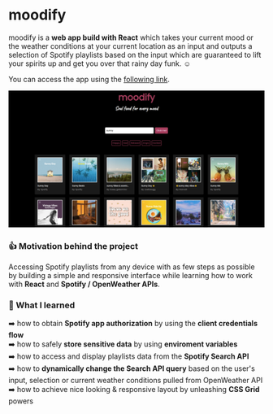 # moodify

moodify is a **web app build with React** which takes your current mood or the weather conditions at your current location as an input and outputs a selection of Spotify playlists based on the input which are guaranteed to lift your spirits up and get you over that rainy day funk. :relaxed:

You can access the app using the [following link](https://moodify-webapp.herokuapp.com/).

![](moodify.png)

### :thumbsup: Motivation behind the project
Accessing Spotify playlists from any device with as few steps as possible by building a simple and responsive interface while learning how to work with **React** and **Spotify / OpenWeather APIs**.

### :seedling: What I learned
:arrow_right: how to obtain **Spotify app authorization** by using the **client credentials flow** </br>
:arrow_right: how to safely **store sensitive data** by using **enviroment variables** </br>
:arrow_right: how to access and display playlists data from the **Spotify Search API** </br>
:arrow_right: how to **dynamically change the Search API query** based on the user's input, selection or current weather conditions pulled from OpenWeather API </br>
:arrow_right: how to achieve nice looking & responsive layout by unleashing **CSS Grid** powers </br>

